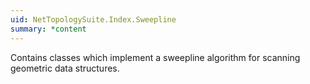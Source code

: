 ```yaml
---
uid: NetTopologySuite.Index.Sweepline
summary: *content
---
```

Contains classes which implement a sweepline algorithm for scanning geometric data structures.
